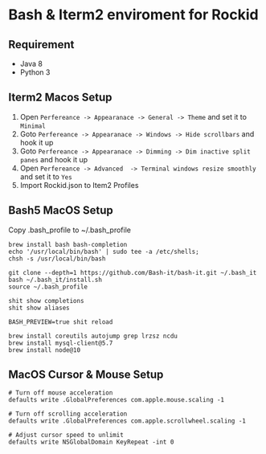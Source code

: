 # Bash & Iterm2 enviroment for Rockid

## Requirement

- Java 8
- Python 3

## Iterm2 Macos Setup

1. Open `Perfereance -> Appearanace -> General -> Theme` and set it to `Minimal`
2. Goto `Perfereance -> Appearanace -> Windows -> Hide scrollbars` and hook it up
3. Goto `Perfereance -> Appearanace -> Dimming -> Dim inactive split panes` and hook it up
4. Open `Perfereance -> Advanced  -> Terminal windows resize smoothly` and set it to `Yes`
5. Import Rockid.json to Item2 Profiles

## Bash5 MacOS Setup

Copy .bash_profile to ~/.bash_profile

```
brew install bash bash-completion
echo '/usr/local/bin/bash' | sudo tee -a /etc/shells;
chsh -s /usr/local/bin/bash

git clone --depth=1 https://github.com/Bash-it/bash-it.git ~/.bash_it
bash ~/.bash_it/install.sh
source ~/.bash_profile

shit show completions
shit show aliases

BASH_PREVIEW=true shit reload

brew install coreutils autojump grep lrzsz ncdu
brew install mysql-client@5.7
brew install node@10
```

## MacOS Cursor & Mouse Setup
```
# Turn off mouse acceleration
defaults write .GlobalPreferences com.apple.mouse.scaling -1

# Turn off scrolling acceleration
defaults write .GlobalPreferences com.apple.scrollwheel.scaling -1

# Adjust cursor speed to unlimit
defaults write NSGlobalDomain KeyRepeat -int 0
```
